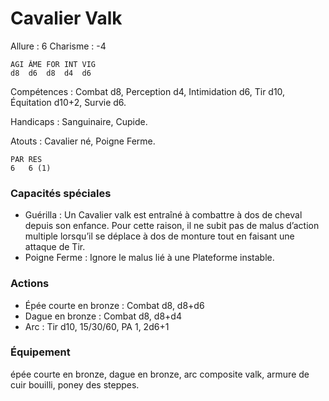# Cavalier Valk

Allure : 6
Charisme : -4

	AGI	ÂME	FOR	INT	VIG
	d8	d6	d8	d4	d6

Compétences : Combat d8, Perception d4, Intimidation d6, Tir d10, Équitation d10+2, Survie d6.

Handicaps : Sanguinaire, Cupide.

Atouts : Cavalier né, Poigne Ferme.

	PAR	RES
	6	6 (1)

### Capacités spéciales
- Guérilla : Un Cavalier valk est entraîné à combattre à dos de cheval depuis son enfance. Pour cette raison, il ne subit pas de malus d’action multiple lorsqu’il se déplace à dos de monture tout en faisant une attaque de Tir.
- Poigne Ferme : Ignore le malus lié à une Plateforme instable.

### Actions
- Épée courte en bronze : Combat d8, d8+d6
- Dague en bronze : Combat d8, d8+d4
- Arc : Tir d10, 15/30/60, PA 1, 2d6+1

### Équipement
épée courte en bronze, dague en bronze, arc composite valk, armure de cuir bouilli, poney des steppes.

